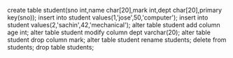 create table student(sno int,name char[20],mark int,dept char[20],primary key(sno));
insert into student values(1,'jose',50,'computer');
insert into student values(2,'sachin',42,'mechanical');
alter table student add column age int;
alter table student modify column dept varchar(20);
alter table student drop column mark;
alter table student rename students;
delete from students;
drop table students;
